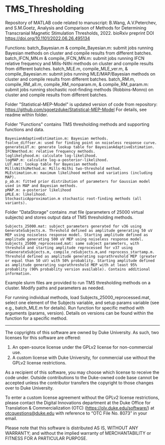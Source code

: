 # TMS_Thresholding

Repository of MATLAB code related to manuscript: B.Wang, A.V.Peterchev, and S.M.Goetz, Analysis and Comparison of Methods for Determining Transcranial Magnetic Stimulation Thresholds, 2022.
bioRxiv preprint DOI https://doi.org/10.1101/2022.06.26.495134

Functions:
batch_Bayesian.m & compile_Bayesian.m: submit jobs running Bayesian methods on cluster and compile results from different batches.
batch_IFCN_MN.m & compile_IFCN_MN.m: submit jobs running IFCN relative frequency and Mills-Nithi methods on cluster and compile results from different batches. 
batch_MLE.m, compile_MLE_ver.m, & compile_Bayesian.m: submit jobs running MLE/MAP/Bayesian methods on cluster and compile results from different batches.
batch_RM.m, compile_RM_all.m, compile_RM_nonparam.m, & compile_RM_param.m: submit jobs running stochastic root-finding methods (Robbins-Monro) on cluster and compile results from different batches.

Folder "Statistical-MEP-Model" is updated version of code from repository: https://github.com/sgoetzduke/Statistical-MEP-Model
        For details, see readme within folder.

Folder "Functions" contains TMS thresholding methods and supporting functions and data.

	BayesianAdaptiveEstimation.m: Bayesian methods.
 	fsolve_diffser.m: used for finding point on noiseless response curve.
	generateLUT.m: generate lookup table for BayesianAdaptiveEstimation.
	IFCNmethod.m: relative frequency methods.
	loglikelyhood.m: calculate log-likelihood.
	logMAP.m: calculate log-a-posterior-likelihood.
	LUT.mat: lookup table for Bayesian methods
	MillsNithiMethod.m: Mills-Nithi two-threshold method.
	MLEstimation.m: maximum likelihood method and variations (including MAP).
	p_ab.m: fitted prior distribution of parameters for Gaussian model used in MAP and Bayesian methods.
	pMAP.m: a-posterior likelihood
	pMLE.m: likelihood.
	StochasticApproximation.m stochastic root-finding methods (all variants).
	
Folder "DataStorage" contains .mat file (parameters of 25000 virtual subjects) and stores output data of TMS thresholding methods.

	Subjects_25000.mat: subject parameters generated for v36 using GenerateSubjects.m. Threshold defined as amplitude generating 50 uV MEP using noiseless response model. Starting amplitude defined as amplitude generating 500 uV MEP using noiseless response model.
	Subjects_25000_reprocessed.mat: same subject parameters, with threshold and starting amplitude reprocessed for v37 using reGenerateSubjects.m, compile_reSubjects.m,and reprocess_startamp.m. Threshold defined as amplitude generating suprathreshold MEP (greater or equal than 50 uV) with 50% probablity. Starting amplitude defined as amplitude generating suprathreshold MEP with at least 95% probablity (90% probablity version available). Contains additional information.


Example slurm files are provided to run TMS thresholding methods on a cluster. Modify paths and parameters as needed.

For running individual methods, load Subjects_25000_reprocessed.mat, select one element of the Subjects variable, and setup params variable (see e.g., batch_MLE.m for details). Run function for specific method with arguments (params, version). Details on versions can be found within the function for a specific method.

-------------------------------------------------------------------------------------------------------------------------
The copyrights of this software are owned by Duke University. As such, two licenses for this software are offered:

1. An open-source license under the GPLv2 license for non-commercial use.
2. A custom license with Duke University, for commercial use without the GPLv2 license restrictions. 
 
As a recipient of this software, you may choose which license to receive the code under. Outside contributions to the Duke-owned code base cannot be accepted unless the contributor transfers the copyright to those changes over to Duke University.

To enter a custom license agreement without the GPLv2 license restrictions, please contact the Digital Innovations department at the Duke Office for Translation & Commercialization (OTC) (https://olv.duke.edu/software/) at otcquestions@duke.edu with reference to “OTC File No. 8073” in your email.

Please note that this software is distributed AS IS, WITHOUT ANY WARRANTY; and without the implied warranty of MERCHANTABILITY or FITNESS FOR A PARTICULAR PURPOSE.
